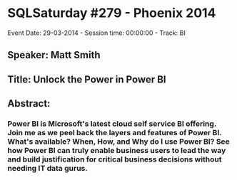 # SQLSaturday #279 - Phoenix 2014
Event Date: 29-03-2014 - Session time: 00:00:00 - Track: BI
## Speaker: Matt Smith
## Title: Unlock the Power in Power BI
## Abstract:
### Power BI is Microsoft's latest cloud self service BI offering. Join me as we peel back the layers and features of Power BI. What's available? When, How, and Why do I use Power BI? See how Power BI can truly enable business users to lead the way and build justification for critical business decisions without needing IT data gurus.
